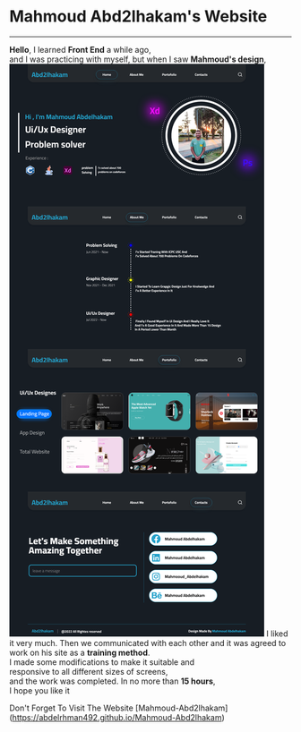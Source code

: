 # Mahmoud Abd2lhakam's Website

---

**Hello**, I learned **Front End** a while ago, <br />
and I was practicing with myself, but when I saw **Mahmoud's design**, <br />
![The Design](296218329_414923013999315_8347376955265921622_n.png)
I liked it very much. Then we communicated with each other and it was agreed to work on his site as a **training method**. <br />
I made some modifications to make it suitable and <br />
responsive to all different sizes of screens, <br />
and the work was completed. In no more than **15 hours**, <br />
I hope you like it

Don't Forget To Visit The Website [Mahmoud-Abd2lhakam] (https://abdelrhman492.github.io/Mahmoud-Abd2lhakam)
